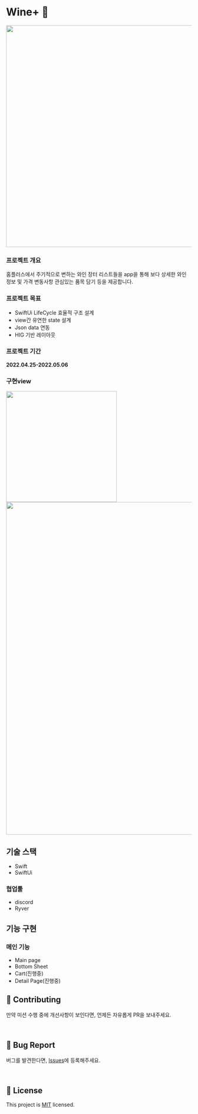 # Wine+ 🍷
<img src="https://velog.velcdn.com/images/park_kyo_su/post/265bdf27-6eb9-414e-bfb1-1a875f968a43/image.png" width="600"/>

### 프로젝트 개요
홈플러스에서 주기적으로 변하는 와인 장터 리스트들을
app을 통해 보다 상세한 와인 정보 및 가격 변동사항
관심있는 품목 담기 등을 제공합니다.

### 프로젝트 목표
- SwiftUi LifeCycle 효율적 구조 설계
- view간 유연한 state 설계
- Json data 연동
- HIG 기반 레이아웃

### 프로젝트 기간

**2022.04.25-2022.05.06**

### 구현view
<!-- ![Simulator Screen Recording - iPhone 13 - 2022-05-06 at 13 17 34](https://user-images.githubusercontent.com/77766769/167066206-949b0fde-0cdd-4072-9687-b33dc2a5f110.gif) -->
<img src="https://user-images.githubusercontent.com/77766769/167066206-949b0fde-0cdd-4072-9687-b33dc2a5f110.gif" width="300"/>
<img src="https://velog.velcdn.com/images/park_kyo_su/post/5e76ce54-9e5b-4268-b10b-b8835c5dee1b/image.png" width="900"/>

## 기술 스택
- Swift
- SwiftUi

### 협업툴

- discord
- Ryver

## 기능 구현

### 메인 기능

- Main page
- Bottom Sheet
- Cart(진행중)
- Detail Page(진행중)


## 👏 Contributing

만약 미션 수행 중에 개선사항이 보인다면, 언제든 자유롭게 PR을 보내주세요.

<br/>

## 🐞 Bug Report

버그를 발견한다면, [Issues](qkr0454@gmail.com)에 등록해주세요.

<br/>

## 📝 License

This project is [MIT](https://github.com/SPACE-DEV-CLUB/SPACE_DEV_CLUB_FRONT/blob/develop/LICENSE.md) licensed.
